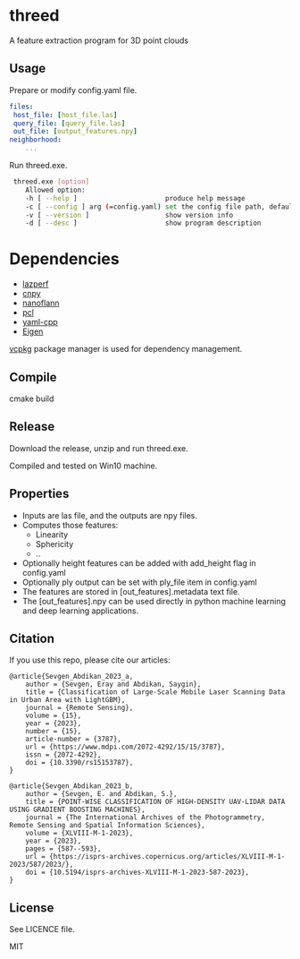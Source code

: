 # threed
A feature extraction program for 3D point clouds

## Usage
Prepare or modify config.yaml file.
```yaml
files:
 host_file: [host_file.las]
 query_file: [query_file.las]
 out_file: [output_features.npy]
neighborhood:
	...


```
Run threed.exe.

```bash
 threed.exe [option]
	Allowed option:
  	-h [ --help ]                      produce help message
  	-c [ --config ] arg (=config.yaml) set the config file path, default config.yaml
  	-v [ --version ]                   show version info
  	-d [ --desc ]                      show program description
```
# Dependencies
- [lazperf](https://github.com/hobuinc/laz-perf)
- [cnpy](https://github.com/rogersce/cnpy)
- [nanoflann](https://github.com/jlblancoc/nanoflann)
- [pcl](https://pointclouds.org/)
- [yaml-cpp](https://github.com/jbeder/yaml-cpp)
- [Eigen](https://gitlab.com/libeigen/eigen) 

[vcpkg](https://vcpkg.io/en/) package manager is used for dependency management. 

## Compile

cmake  build

## Release
Download the release, unzip and run threed.exe.

Compiled and tested on Win10 machine.

## Properties
- Inputs are las file, and the outputs are npy files.
- Computes those features:
	- Linearity
	- Sphericity
	- .. 
- Optionally height features can be added with add_height flag in config.yaml
- Optionally ply output can be set with ply_file item in config.yaml
- The features are stored in [out_features].metadata text file.
- The [out_features].npy can be used directly in python machine learning and deep learning applications.

## Citation
If you use this repo, please cite our articles:


	@article{Sevgen_Abdikan_2023_a,
  		author = {Sevgen, Eray and Abdikan, Saygin},
  		title = {Classification of Large-Scale Mobile Laser Scanning Data in Urban Area with LightGBM},
  		journal = {Remote Sensing},
  		volume = {15},
  		year = {2023},
  		number = {15},
  		article-number = {3787},
  		url = {https://www.mdpi.com/2072-4292/15/15/3787},
  		issn = {2072-4292},
  		doi = {10.3390/rs15153787},
	}

	@article{Sevgen_Abdikan_2023_b,
  		author = {Sevgen, E. and Abdikan, S.},
  		title = {POINT-WISE CLASSIFICATION OF HIGH-DENSITY UAV-LIDAR DATA USING GRADIENT BOOSTING MACHINES},
  		journal = {The International Archives of the Photogrammetry, Remote Sensing and Spatial Information Sciences},
  		volume = {XLVIII-M-1-2023},
  		year = {2023},
  		pages = {587--593},
  		url = {https://isprs-archives.copernicus.org/articles/XLVIII-M-1-2023/587/2023/},
  		doi = {10.5194/isprs-archives-XLVIII-M-1-2023-587-2023},
	}



## License
See LICENCE file. 

MIT